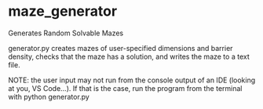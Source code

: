 # maze_generator
Generates Random Solvable Mazes 

generator.py creates mazes of user-specified dimensions and barrier density, checks that the maze has a solution, and writes the maze to a text file. 

NOTE: the user input may not run from the console output of an IDE (looking at you, VS Code...). If that is the case, run the program from the terminal with python generator.py
